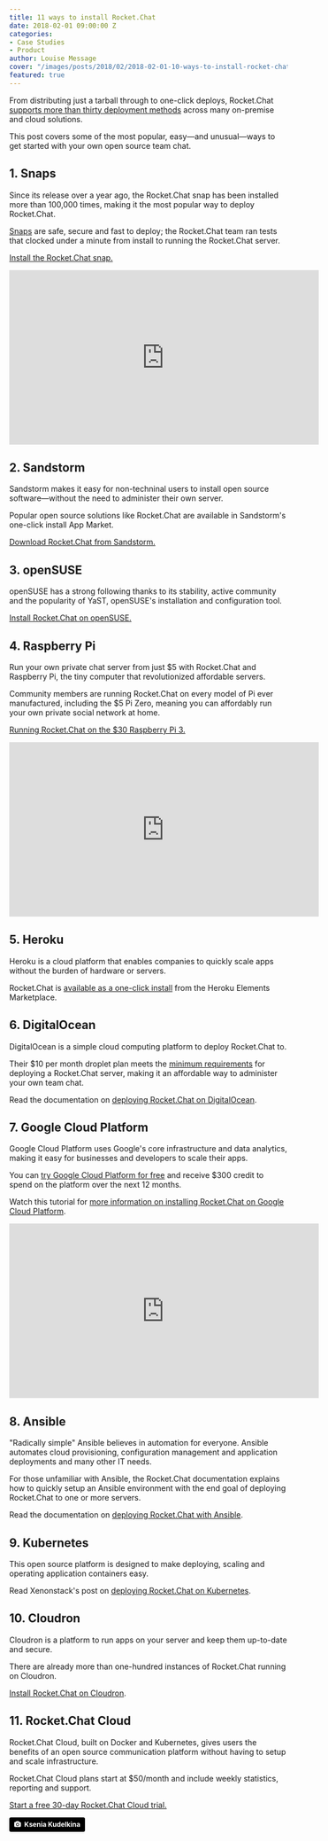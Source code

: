 ```yaml
---
title: 11 ways to install Rocket.Chat
date: 2018-02-01 09:00:00 Z
categories:
- Case Studies
- Product
author: Louise Message
cover: "/images/posts/2018/02/2018-02-01-10-ways-to-install-rocket-chat/cover.jpg"
featured: true
---
```


From distributing just a tarball through to one-click deploys, Rocket.Chat
<a target="_blank" href="https://rocket.chat/docs/installation/">supports more than thirty deployment methods</a> across many on-premise and cloud solutions.

This post covers some of the most popular, easy—and unusual—ways to get started with your own open source team chat.

## 1. Snaps

Since its release over a year ago, the Rocket.Chat snap has been installed more than 100,000 times, making it the most popular way to deploy Rocket.Chat.

<a target="_blank" href="https://snapcraft.io">Snaps</a> are safe, secure and fast to deploy; the Rocket.Chat team ran tests that clocked under a minute from install to running the Rocket.Chat server.

<a target="_blank" href="https://rocket.chat/docs/installation/manual-installation/ubuntu/snaps/">Install the Rocket.Chat snap.</a>

<iframe width="560" height="315" src="https://www.youtube.com/embed/sx1nqxThib8" frameborder="0" allow="autoplay; encrypted-media" allowfullscreen></iframe>

## 2. Sandstorm

Sandstorm makes it easy for non-techninal users to install open source software—without the need to administer their own server.

Popular open source solutions like Rocket.Chat are available in Sandstorm's one-click install App Market.

<a target="_blank" href="https://apps.sandstorm.io/app/vfnwptfn02ty21w715snyyczw0nqxkv3jvawcah10c6z7hj1hnu0">Download Rocket.Chat from Sandstorm.</a>

## 3. openSUSE

openSUSE has a strong following thanks to its stability, active community and the popularity of YaST, openSUSE's installation and configuration tool.

<a target="_blank" href="https://rocket.chat/docs/installation/manual-installation/opensuse/">Install Rocket.Chat on openSUSE.</a>

## 4. Raspberry Pi

Run your own private chat server from just $5 with Rocket.Chat and Raspberry Pi, the tiny computer that revolutionized affordable servers.

Community members are running Rocket.Chat on every model of Pi ever manufactured, including the $5 Pi Zero, meaning you can affordably run your own private social network at home.

<a target="_blank" href="https://github.com/RocketChat/Rocket.Chat.RaspberryPi">Running Rocket.Chat on the $30 Raspberry Pi 3.</a>

<iframe width="560" height="315" src="https://www.youtube.com/embed/BevcvRLsa9Y" frameborder="0" allow="autoplay; encrypted-media" allowfullscreen></iframe>

## 5. Heroku

Heroku is a cloud platform that enables companies to quickly scale apps without the burden of hardware or servers.

Rocket.Chat is <a target="_blank" href="https://elements.heroku.com/buttons/rocketchat/rocket.chat">available as a one-click install</a> from the Heroku Elements Marketplace.

## 6. DigitalOcean

DigitalOcean is a simple cloud computing platform to deploy Rocket.Chat to.

Their $10 per month droplet plan meets the <a target="_blank" href="https://rocket.chat/docs/installation/minimum-requirements/">minimum requirements</a> for deploying a Rocket.Chat server, making it an affordable way to administer your own team chat.

Read the documentation on <a target="_blank" href="https://rocket.chat/docs/installation/paas-deployments/digital-ocean/">deploying Rocket.Chat on DigitalOcean</a>.

## 7. Google Cloud Platform

Google Cloud Platform uses Google's core infrastructure and data analytics, making it easy for businesses and developers to scale their apps.

You can <a target="_blank" href="https://console.cloud.google.com/freetrial">try Google Cloud Platform for free</a> and receive $300 credit to spend on the platform over the next 12 months.

Watch this tutorial for <a target="_blank" href="https://www.youtube.com/watch?v=BeWmFX6-a5w">more information on installing Rocket.Chat on Google Cloud Platform</a>.

<iframe width="560" height="315" src="https://www.youtube.com/embed/BeWmFX6-a5w" frameborder="0" allow="autoplay; encrypted-media" allowfullscreen></iframe>

## 8. Ansible

"Radically simple" Ansible believes in automation for everyone. Ansible automates cloud provisioning, configuration management and application deployments and many other IT needs.

For those unfamiliar with Ansible, the Rocket.Chat documentation explains how to quickly setup an Ansible environment with the end goal of deploying Rocket.Chat to one or more servers.

Read the documentation on <a target="_blank" href="https://rocket.chat/docs/installation/automation-tools/ansible/">deploying Rocket.Chat with Ansible</a>.

## 9. Kubernetes

This open source platform is designed to make deploying, scaling and operating application containers easy.

Read Xenonstack's post on <a target="_blank" href="https://www.xenonstack.com/blog/devops/how-to-deploy-rocket-chat-on-kubernetes">deploying Rocket.Chat on Kubernetes</a>.

## 10. Cloudron

Cloudron is a platform to run apps on your server and keep them up-to-date and secure.

There are already more than one-hundred instances of Rocket.Chat running on Cloudron.

<a target="_blank" href="https://cloudron.io/store/chat.rocket.cloudronapp.html">Install Rocket.Chat on Cloudron</a>.

## 11. Rocket.Chat Cloud

Rocket.Chat Cloud, built on Docker and Kubernetes, gives users the benefits of an open source communication platform without having to setup and scale infrastructure.

Rocket.Chat Cloud plans start at $50/month and include weekly statistics, reporting and support.

<a target="_blank" href="https://rocket.chat/cloud">Start a free 30-day Rocket.Chat Cloud trial.</a>

<a style="background-color:black;color:white;text-decoration:none;padding:4px 6px;font-family:-apple-system, BlinkMacSystemFont, &quot;San Francisco&quot;, &quot;Helvetica Neue&quot;, Helvetica, Ubuntu, Roboto, Noto, &quot;Segoe UI&quot;, Arial, sans-serif;font-size:12px;font-weight:bold;line-height:1.2;display:inline-block;border-radius:3px;" href="https://unsplash.com/@kseny?utm_medium=referral&amp;utm_campaign=photographer-credit&amp;utm_content=creditBadge" target="_blank" rel="noopener noreferrer" title="Download free do whatever you want high-resolution photos from Ksenia Kudelkina"><span style="display:inline-block;padding:2px 3px;"><svg xmlns="http://www.w3.org/2000/svg" style="height:12px;width:auto;position:relative;vertical-align:middle;top:-1px;fill:white;" viewBox="0 0 32 32"><title>unsplash-logo</title><path d="M20.8 18.1c0 2.7-2.2 4.8-4.8 4.8s-4.8-2.1-4.8-4.8c0-2.7 2.2-4.8 4.8-4.8 2.7.1 4.8 2.2 4.8 4.8zm11.2-7.4v14.9c0 2.3-1.9 4.3-4.3 4.3h-23.4c-2.4 0-4.3-1.9-4.3-4.3v-15c0-2.3 1.9-4.3 4.3-4.3h3.7l.8-2.3c.4-1.1 1.7-2 2.9-2h8.6c1.2 0 2.5.9 2.9 2l.8 2.4h3.7c2.4 0 4.3 1.9 4.3 4.3zm-8.6 7.5c0-4.1-3.3-7.5-7.5-7.5-4.1 0-7.5 3.4-7.5 7.5s3.3 7.5 7.5 7.5c4.2-.1 7.5-3.4 7.5-7.5z"></path></svg></span><span style="display:inline-block;padding:2px 3px;">Ksenia Kudelkina</span></a>
